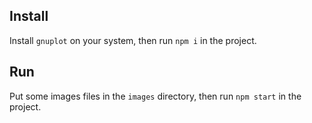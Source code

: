 ## Install

Install `gnuplot` on your system, then run `npm i` in the project.

## Run

Put some images files in the `images` directory, then run `npm start` in the project.
